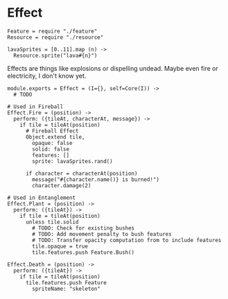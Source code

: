 Effect
======

    Feature = require "./feature"
    Resource = require "./resource"

    lavaSprites = [0..11].map (n) ->
      Resource.sprite("lava#{n}")

Effects are things like explosions or dispelling undead. Maybe even fire or
electricity, I don't know yet.

    module.exports = Effect = (I={}, self=Core(I)) ->
      # TODO

    # Used in Fireball
    Effect.Fire = (position) ->
      perform: ({tileAt, characterAt, message}) ->
        if tile = tileAt(position)
          # Fireball Effect
          Object.extend tile,
            opaque: false
            solid: false
            features: []
            sprite: lavaSprites.rand()

          if character = characterAt(position)
            message("#{character.name()} is burned!")
            character.damage(2)

    # Used in Entanglement
    Effect.Plant = (position) ->
      perform: ({tileAt}) ->
        if tile = tileAt(position)
          unless tile.solid
            # TODO: Check for existing bushes
            # TODO: Add movement penalty to bush features
            # TODO: Transfer opacity computation from to include features
            tile.opaque = true
            tile.features.push Feature.Bush()

    Effect.Death = (position) ->
      perform: ({tileAt}) ->
        if tile = tileAt(position)
          tile.features.push Feature
            spriteName: "skeleton"
